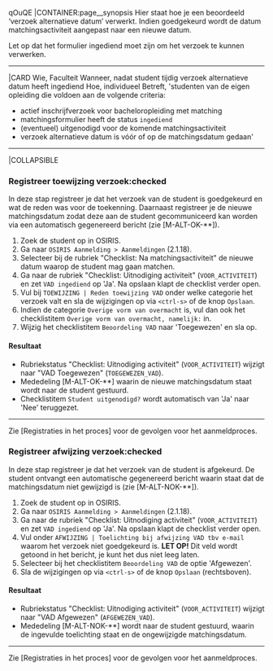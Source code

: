 qOuQE
|CONTAINER:page__synopsis
Hier staat hoe je een beoordeeld ‘verzoek alternatieve datum’ verwerkt. Indien goedgekeurd wordt de datum matchingsactiviteit aangepast naar een nieuwe datum.

Let op dat het formulier ingediend moet zijn om het verzoek te kunnen verwerken.
_____
|CARD
Wie,     Faculteit
Wanneer, nadat student tijdig verzoek alternatieve datum heeft ingediend
Hoe,     individueel
Betreft, 'studenten van de eigen opleiding die voldoen aan de volgende criteria:

- actief inschrijfverzoek voor bacheloropleiding met matching
- matchingsformulier heeft de status `ingediend`
- (eventueel) uitgenodigd voor de komende matchingsactiviteit
- verzoek alternatieve datum is vóór of op de matchingsdatum gedaan'
_____
|COLLAPSIBLE
### Registreer toewijzing verzoek:checked
In deze stap registreer je dat het verzoek van de student is goedgekeurd en wat de reden was voor de toekenning. Daarnaast registreer je de nieuwe matchingsdatum zodat deze aan de student gecommuniceerd kan worden via een automatisch gegenereerd bericht (zie [M-ALT-OK-**]).

1. Zoek de student op in OSIRIS.
1. Ga naar `OSIRIS Aanmelding > Aanmeldingen` (2.1.18).
1. Selecteer bij de rubriek "Checklist: Na matchingsactiviteit" de nieuwe datum waarop de student mag gaan matchen.
1. Ga naar de rubriek "Checklist: Uitnodiging activiteit" (`VOOR_ACTIVITEIT`) en zet `VAD ingediend` op 'Ja'. Na opslaan klapt de checklist verder open.
1. Vul bij `TOEWIJZING | Reden toewijzing VAD` onder welke categorie het verzoek valt en sla de wijzigingen op via `<ctrl-s>` of de knop `Opslaan`.
1. Indien de categorie `Overige vorm van overmacht` is, vul dan ook het checklistitem `Overige vorm van overmacht, namelijk:` in.
1. Wijzig het checklistitem `Beoordeling VAD` naar 'Toegewezen' en sla op.

#### Resultaat
- Rubriekstatus "Checklist: Uitnodiging activiteit" (`VOOR_ACTIVITEIT`) wijzigt naar "VAD Toegewezen" (`TOEGEWEZEN_VAD`).
- Mededeling [M-ALT-OK-**] waarin de nieuwe matchingsdatum staat wordt naar de student gestuurd.
- Checklistitem `Student uitgenodigd?` wordt automatisch van 'Ja' naar 'Nee' teruggezet.

-----

Zie [Registraties in het proces] voor de gevolgen voor het aanmeldproces.

### Registreer afwijzing verzoek:checked
In deze stap registreer je dat het verzoek van de student is afgekeurd. De student ontvangt een automatische gegenereerd bericht waarin staat dat de matchingsdatum niet gewijzigd is (zie [M-ALT-NOK-**]).

1. Zoek de student op in OSIRIS.
1. Ga naar `OSIRIS Aanmelding > Aanmeldingen` (2.1.18).
1. Ga naar de rubriek "Checklist: Uitnodiging activiteit" (`VOOR_ACTIVITEIT`) en zet `VAD ingediend` op 'Ja'. Na opslaan klapt de checklist verder open.
1. Vul onder `AFWIJZING | Toelichting bij afwijzing VAD tbv e-mail` waarom het verzoek niet goedgekeurd is. **LET OP!** Dit veld wordt getoond in het bericht, je kunt het dus niet leeg laten.
1. Selecteer bij het checklistitem `Beoordeling VAD` de optie 'Afgewezen'.
1. Sla de wijzigingen op via `<ctrl-s>` of de knop `Opslaan` (rechtsboven).

#### Resultaat
- Rubriekstatus "Checklist: Uitnodiging activiteit" (`VOOR_ACTIVITEIT`) wijzigt naar "VAD Afgewezen" (`AFGEWEZEN_VAD`).
- Mededeling [M-ALT-NOK-**] wordt naar de student gestuurd, waarin de ingevulde toelichting staat en de ongewijzigde matchingsdatum.

-----

Zie [Registraties in het proces] voor de gevolgen voor het aanmeldproces.
